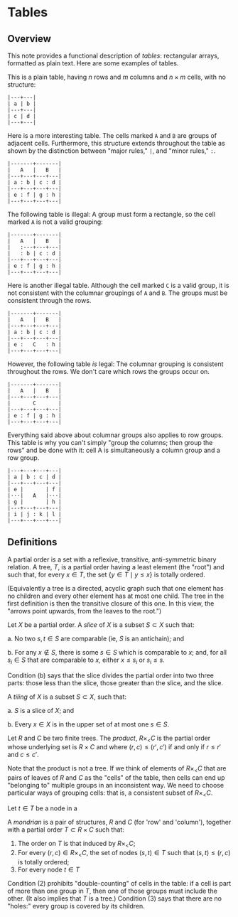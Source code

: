 # Tables

## Overview

This note provides a functional description of _tables_: rectangular arrays,
formatted as plain text. Here are some examples of tables.

This is a plain table, having $n$ rows and $m$ columns and $n \times m$ cells,
with no structure:

```
|---+---|
| a | b |
|---+---|
| c | d |
|---+---|
```

Here is a more interesting table. The cells marked `A` and `B` are groups of
adjacent cells. Furthermore, this structure extends throughout the table as
shown by the distinction between "major rules," `|`, and "minor rules," `:`.

```
|-------+-------|
|   A   |   B   |
|---+---+---+---|
| a : b | c : d |
|---+---+---+---|
| e : f | g : h |
|---+---+---+---|
```

The following table is illegal: A group must form a rectangle, so the cell
marked `A` is not a valid grouping:

```
|-------+-------|
|   A   |   B   |
|   :---+---+---|
|   : b | c : d |
|---+---+---+---|
| e : f | g : h |
|---+---+---+---|
```

Here is another illegal table. Although the cell marked `C` is a valid group, it
is not consistent with the columnar groupings of `A` and `B`. The groups must be
consistent through the rows.

```
|-------+-------|
|   A   |   B   |
|---+---+---+---|
| a : b | c : d |
|---+---+---+---|
| e :   C   : h |
|---+---+---+---|
```

However, the following table _is_ legal: The columnar grouping is consistent
throughout the rows. We don't care which rows the groups occur on.

```
|-------+-------|
|   A   |   B   |
|---+---+---+---|
|       C       |
|---+---+---+---|
| e : f | g : h |
|---+---+---+---|
```

Everything said above about columnar groups also applies to row groups. This
table is why you can't simply "group the columns; then group the rows" and be
done with it: cell A is simultaneously a column group and a row group.

```
|---+---+---+---|
| a | b : c | d |
|---+---+---+---|
| e |       | f |
|···|   A   |···|
| g |       | h |
|---+---+---+---|
| i | j : k | l |
|---+---+---+---|
```


## Definitions

A partial order is a set with a reflexive, transitive, anti-symmetric binary
relation. A tree, $T$, is a partial order having a least element (the "root")
and such that, for every $x\in T$, the set $\{y\in T\mid y\leq x\}$ is totally
ordered.

(Equivalently a tree is a directed, acyclic graph such that one element has no
children and every other element has at most one child. The tree in the first
definition is then the transitive closure of this one. In this view, the "arrows
point upwards, from the leaves to the root.")

Let $X$ be a partial order. A _slice_ of $X$ is a subset $S\subset X$
such that:

a. No two $s,t\in S$ are comparable (ie, $S$ is an antichain); and 

b. For any $x\notin S$, there is some $s\in S$ which is comparable to $x$; and,
   for all $s_i\in S$ that are comparable to $x$, either $x\leq s_i$ or $s_i\leq
   s$.
   
Condition (b) says that the slice divides the partial order into two three
parts: those less than the slice, those greater than the slice, and the slice.

A _tiling_ of $X$ is a subset $S\subset X$, such that:

a. $S$ is a slice of $X$; and

b. Every $x\in X$ is in the upper set of at most one $s\in S$.





Let $R$ and $C$ be two finite trees. The _product_, $R \times_{<} C$ is the
partial order whose underlying set is $R\times C$ and where $(r, c) \leq (r',
c')$ if and only if $r \leq r'$ and $c \leq c'$. 

Note that the product is not a tree. If we think of elements of $R\times_< C$
that are pairs of leaves of $R$ and $C$ as the "cells" of the table, then cells
can end up "belonging to" multiple groups in an inconsistent way. We need to
choose particular ways of grouping cells: that is, a consistent subset of
$R\times_< C$.

Let $t\in T$ be a node in a 

A _mondrian_ is a pair of structures, $R$ and $C$ (for 'row' and 'column'),
together with a partial order $T\subset R\times C$ such that: 

1. The order on $T$ is that induced by $R\times_< C$;
2. For every $(r, c)\in R\times_< C$, the set of nodes $(s, t)\in T$ such that
   $(s, t) \leq (r, c)$ is totally ordered;
3. For every node $t\in T$

Condition (2) prohibits "double-counting" of cells in the table: if a cell is
part of more than one group in $T$, then one of those groups must include the
other. (It also implies that $T$ is a tree.) Condition (3) says that there are
no "holes:" every group is covered by its children.




